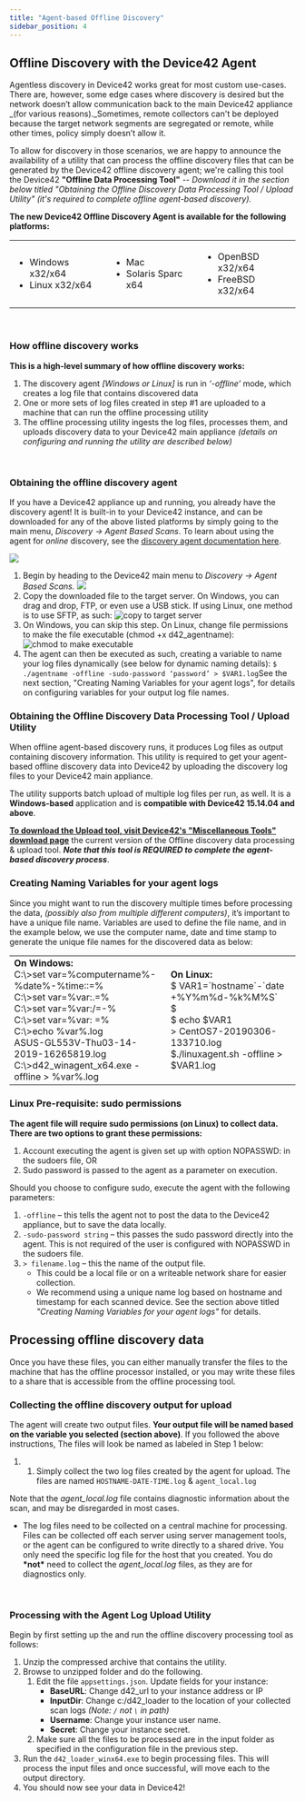 ```yaml
---
title: "Agent-based Offline Discovery"
sidebar_position: 4
---
```


## Offline Discovery with the Device42 Agent

Agentless discovery in Device42 works great for most custom use-cases. There are, however, some edge cases where discovery is desired but the network doesn’t allow communication back to the main Device42 appliance _(for various reasons)._Sometimes, remote collectors can't be deployed because the target network segments are segregated or remote, while other times, policy simply doesn’t allow it.

To allow for discovery in those scenarios, we are happy to announce the availability of a utility that can process the offline discovery files that can be generated by the Device42 offline discovery agent; we're calling this tool the Device42 **"Offline Data Processing Tool"** -- _Download it in the section below titled "Obtaining the Offline Discovery Data Processing Tool / Upload Utility" (it's required to complete offline agent-based discovery)._

**The new Device42 Offline Discovery Agent is available for the following platforms:**

<table><tbody><tr><td width="208"><ul><li>Windows x32/x64</li><li>Linux x32/x64</li></ul></td><td width="208"><ul><li>Mac</li><li>Solaris Sparc x64</li></ul></td><td width="208"><ul><li>OpenBSD x32/x64</li><li>FreeBSD x32/x64</li></ul></td></tr></tbody></table>

 

### How offline discovery works

**This is a high-level summary of how offline discovery works:**

1. The discovery agent _\[Windows or Linux\]_ is run in _‘-offline’_ mode, which creates a log file that contains discovered data
2. One or more sets of log files created in step #1 are uploaded to a machine that can run the offline processing utility
3. The offline processing utility ingests the log files, processes them, and uploads discovery data to your Device42 main appliance _(details on configuring and running the utility are described below)_

 

### Obtaining the offline discovery agent

If you have a Device42 appliance up and running, you already have the discovery agent! It is built-in to your Device42 instance, and can be downloaded for any of the above listed platforms by simply going to the main menu, _Discovery -> Agent Based Scans_. To learn about using the agent for _online_ discovery, see the [discovery agent documentation here](agent-based-discovery).

![](/assets/images/AD_Agent-Based-Scans-1.png)

1. Begin by heading to the Device42 main menu to _Discovery -> Agent Based Scans._ ![](/assets/images/AD_Agent-Based-Scans-Cropped.png)
2. Copy the downloaded file to the target server. On Windows, you can drag and drop, FTP, or even use a USB stick. If using Linux, one method is to use SFTP, as such: ![copy to target server](/assets/images/copy_to_target_server.png)
3. On Windows, you can skip this step. On Linux, change file permissions to make the file executable (chmod +x d42\_agentname): ![chmod to make executable](/assets/images/chmod_make_executable.png)
4. The agent can then be executed as such, creating a variable to name your log files dynamically (see below for dynamic naming details): `$ ./agentname -offline -sudo-password ‘password’ > $VAR1.log`See the next section, "Creating Naming Variables for your agent logs", for details on configuring variables for your output log file names.

### Obtaining the Offline Discovery Data Processing Tool / Upload Utility

When offline agent-based discovery runs, it produces Log files as output containing discovery information. This utility is required to get your agent-based offline discovery data into Device42 by uploading the discovery log files to your Device42 main appliance.

The utility supports batch upload of multiple log files per run, as well. It is a **Windows-based** application and is **compatible with Device42 15.14.04 and above**.

**[To download the Upload tool, visit Device42's "Miscellaneous Tools" download page](https://www.device42.com/miscellaneous-tools/)** the current version of the Offline discovery data processing & upload tool. **_Note that this tool is REQUIRED to complete the agent-based discovery process_**.

### Creating Naming Variables for your agent logs

Since you might want to run the discovery multiple times before processing the data, _(possibly also from multiple different computers)_, it’s important to have a unique file name. Variables are used to define the file name, and in the example below, we use the computer name, date and time stamp to generate the unique file names for the discovered data as below:

<table>
<tbody>
<tr>
<td><b>On Windows:</b>
<div></div>
C:\&gt;set var=%computername%-%date%-%time::=%
<div></div>
C:\&gt;set var=%var:.=%
<div></div>
C:\&gt;set var=%var:/=-%
<div></div>
C:\&gt;set var=%var: =%
<div></div>
C:\&gt;echo %var%.log
<div></div>
ASUS-GL553V-Thu03-14-2019-16265819.log
<div></div>
C:\&gt;d42_winagent_x64.exe -offline &gt; %var%.log
</td>

<td><b>On Linux:</b>
<div></div>
$ VAR1=`hostname`-`date +%Y%m%d-%k%M%S`
<div></div>
$
<div></div>
$ echo $VAR1
<div></div>
&gt; CentOS7-20190306-133710.log
<div></div>
$./linuxagent.sh -offline &gt; $VAR1.log
</td></tr></tbody></table>


### Linux Pre-requisite: sudo permissions

**The agent file will require sudo permissions (on Linux) to collect data. There are two options to grant these permissions:**

1. Account executing the agent is given set up with option NOPASSWD: in the sudoers file, OR
2. Sudo password is passed to the agent as a parameter on execution.

Should you choose to configure sudo, execute the agent with the following parameters:

1. `-offline` – this tells the agent not to post the data to the Device42 appliance, but to save the data locally.
2. `-sudo-password string` – this passes the sudo password directly into the agent. This is not required of the user is configured with NOPASSWD in the sudoers file.
3. `> filename.log` – this the name of the output file.
    - This could be a local file or on a writeable network share for easier collection.
    - We recommend using a unique name log based on hostname and timestamp for each scanned device. See the section above titled _"Creating Naming Variables for your agent logs"_ for details.

## Processing offline discovery data

Once you have these files, you can either manually transfer the files to the machine that has the offline processor installed, or you may write these files to a share that is accessible from the offline processing tool.

### Collecting the offline discovery output for upload

The agent will create two output files. **Your output file will be named based on the variable you selected (section above)**. If you followed the above instructions, The files will look be named as labeled in Step 1 below:

1. 1. Simply collect the two log files created by the agent for upload. The files are named `HOSTNAME-DATE-TIME.log` & `agent_local.log`

Note that the _agent\_local.log_ file contains diagnostic information about the scan, and may be disregarded in most cases.

- The log files need to be collected on a central machine for processing. Files can be collected off each server using server management tools, or the agent can be configured to write directly to a shared drive. You only need the specific log file for the host that you created. You do **\*not\*** need to collect the _agent\_local.log_ files, as they are for diagnostics only.

 

### Processing with the Agent Log Upload Utility

Begin by first setting up the and run the offline discovery processing tool as follows:

1. Unzip the compressed archive that contains the utility.
2. Browse to unzipped folder and do the following.
    1. Edit the file `appsettings.json`. Update fields for your instance:
        - **BaseURL**: Change d42\_url to your instance address or IP
        - **InputDir**: Change c:/d42\_loader to the location of your collected scan logs _(Note: `/` not `\` in path)_
        - **Username**: Change your instance user name.
        - **Secret**: Change your instance secret.
    2. Make sure all the files to be processed are in the input folder as specified in the configuration file in the previous step.
3. Run the `d42_loader_winx64.exe` to begin processing files. This will process the input files and once successful, will move each to the output directory.
4. You should now see your data in Device42!
